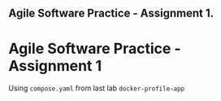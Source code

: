 ## Agile Software Practice - Assignment 1.
# Agile Software Practice - Assignment 1
Using `compose.yaml` from last lab `docker-profile-app` 